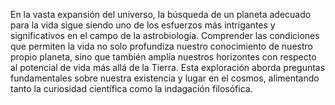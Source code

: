 En la vasta expansión del universo, la búsqueda de un planeta adecuado para la vida sigue siendo uno de los esfuerzos más intrigantes y significativos en el campo de la astrobiología. Comprender las condiciones que permiten la vida no solo profundiza nuestro conocimiento de nuestro propio planeta, sino que también amplía nuestros horizontes con respecto al potencial de vida más allá de la Tierra. Esta exploración aborda preguntas fundamentales sobre nuestra existencia y lugar en el cosmos, alimentando tanto la curiosidad científica como la indagación filosófica.
